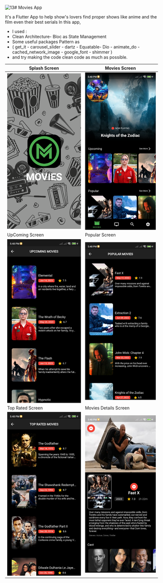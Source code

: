 ![13](https://github.com/HusseinMohamed99/Movies_App/assets/84459939/d695c741-ac19-429b-93b7-cb4bd82d191e)# Movies App

 It's a Flutter App to help show's lovers find proper shows like anime and the film even their best serials ln this app,
- I used : 
- Clean Architecture- Bloc as State Management
- Some useful packages Pattern as
- ( get_it - carousel_slider - dartz - Equatable- Dio - animate_do - cached_network_image - google_font - shimmer )
- and try making the code clean code as much as possible.


| Splash Screen | Movies Screen                       |
|------|-------------------------------------------|
|<img src="assets/screen_shots/1.png" width="400">| <img src="assets/screen_shots/2.jpg" width="400"> |
| UpComing Screen  | Popular Screen                       |
| <img src="assets/screen_shots/3.jpg" width="400"> | <img src="assets/screen_shots/4.jpg" width="400"> |
| Top Rated Screen  | Movies Details Screen                       |
| <img src="assets/screen_shots/5.jpg" width="400"> | <img src="assets/screen_shots/6.jpg" width="400"> |
